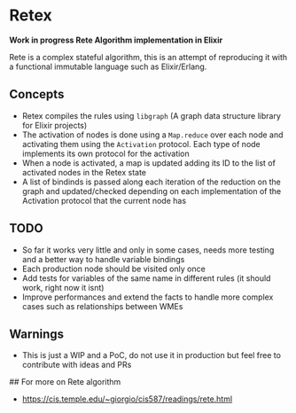 # Retex

**Work in progress Rete Algorithm implementation in Elixir**

Rete is a complex stateful algorithm, this is an attempt of reproducing it with a functional immutable language
such as Elixir/Erlang.

## Concepts

- Retex compiles the rules using `libgraph` (A graph data structure library for Elixir projects)
- The activation of nodes is done using a `Map.reduce` over each node and activating them
using the `Activation` protocol. Each type of node implements its own protocol for the activation
- When a node is activated, a map is updated adding its ID to the list of activated nodes in the Retex state
- A list of bindinds is passed along each iteration of the reduction on the graph and updated/checked depending on each implementation of the Activation protocol that the current node has



## TODO

- So far it works very little and only in some cases, needs more testing and a better way to handle variable bindings
- Each production node should be visited only once
- Add tests for variables of the same name in different rules (it should work, right now it isnt)
- Improve performances and extend the facts to handle more complex cases such as relationships between WMEs


## Warnings
- This is just a WIP and a PoC, do not use it in production but feel free to contribute with ideas and PRs

## For more on Rete algorithm
- https://cis.temple.edu/~giorgio/cis587/readings/rete.html
